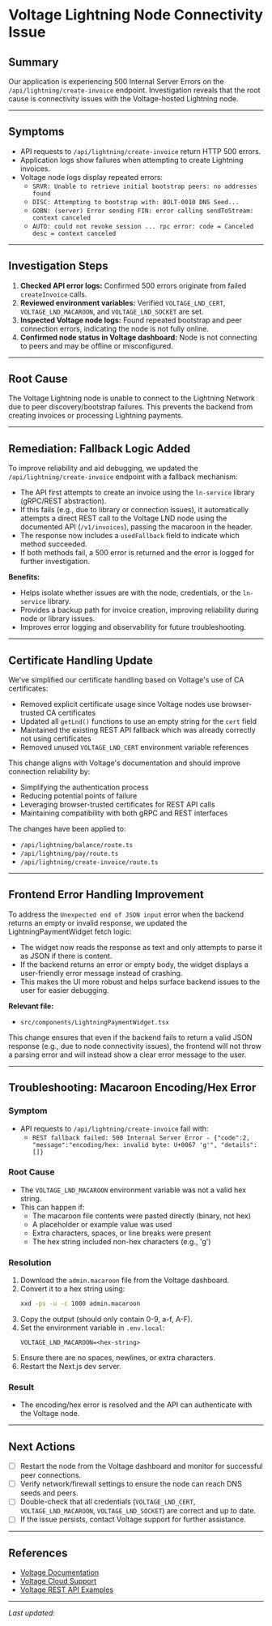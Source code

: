 # Voltage Lightning Node Connectivity Issue

## Summary
Our application is experiencing 500 Internal Server Errors on the `/api/lightning/create-invoice` endpoint. Investigation reveals that the root cause is connectivity issues with the Voltage-hosted Lightning node.

---

## Symptoms
- API requests to `/api/lightning/create-invoice` return HTTP 500 errors.
- Application logs show failures when attempting to create Lightning invoices.
- Voltage node logs display repeated errors:
  - `SRVR: Unable to retrieve initial bootstrap peers: no addresses found`
  - `DISC: Attempting to bootstrap with: BOLT-0010 DNS Seed...`
  - `GOBN: (server) Error sending FIN: error calling sendToStream: context canceled`
  - `AUTO: could not revoke session ... rpc error: code = Canceled desc = context canceled`

---

## Investigation Steps
1. **Checked API error logs:** Confirmed 500 errors originate from failed `createInvoice` calls.
2. **Reviewed environment variables:** Verified `VOLTAGE_LND_CERT`, `VOLTAGE_LND_MACAROON`, and `VOLTAGE_LND_SOCKET` are set.
3. **Inspected Voltage node logs:** Found repeated bootstrap and peer connection errors, indicating the node is not fully online.
4. **Confirmed node status in Voltage dashboard:** Node is not connecting to peers and may be offline or misconfigured.

---

## Root Cause
The Voltage Lightning node is unable to connect to the Lightning Network due to peer discovery/bootstrap failures. This prevents the backend from creating invoices or processing Lightning payments.

---

## Remediation: Fallback Logic Added
To improve reliability and aid debugging, we updated the `/api/lightning/create-invoice` endpoint with a fallback mechanism:

- The API first attempts to create an invoice using the `ln-service` library (gRPC/REST abstraction).
- If this fails (e.g., due to library or connection issues), it automatically attempts a direct REST call to the Voltage LND node using the documented API (`/v1/invoices`), passing the macaroon in the header.
- The response now includes a `usedFallback` field to indicate which method succeeded.
- If both methods fail, a 500 error is returned and the error is logged for further investigation.

**Benefits:**
- Helps isolate whether issues are with the node, credentials, or the `ln-service` library.
- Provides a backup path for invoice creation, improving reliability during node or library issues.
- Improves error logging and observability for future troubleshooting.

---

## Certificate Handling Update
We've simplified our certificate handling based on Voltage's use of CA certificates:

- Removed explicit certificate usage since Voltage nodes use browser-trusted CA certificates
- Updated all `getLnd()` functions to use an empty string for the `cert` field
- Maintained the existing REST API fallback which was already correctly not using certificates
- Removed unused `VOLTAGE_LND_CERT` environment variable references

This change aligns with Voltage's documentation and should improve connection reliability by:
- Simplifying the authentication process
- Reducing potential points of failure
- Leveraging browser-trusted certificates for REST API calls
- Maintaining compatibility with both gRPC and REST interfaces

The changes have been applied to:
- `/api/lightning/balance/route.ts`
- `/api/lightning/pay/route.ts`
- `/api/lightning/create-invoice/route.ts`

---

## Frontend Error Handling Improvement
To address the `Unexpected end of JSON input` error when the backend returns an empty or invalid response, we updated the LightningPaymentWidget fetch logic:

- The widget now reads the response as text and only attempts to parse it as JSON if there is content.
- If the backend returns an error or empty body, the widget displays a user-friendly error message instead of crashing.
- This makes the UI more robust and helps surface backend issues to the user for easier debugging.

**Relevant file:**
- `src/components/LightningPaymentWidget.tsx`

This change ensures that even if the backend fails to return a valid JSON response (e.g., due to node connectivity issues), the frontend will not throw a parsing error and will instead show a clear error message to the user.

---

## Troubleshooting: Macaroon Encoding/Hex Error

### Symptom
- API requests to `/api/lightning/create-invoice` fail with:
  - `REST fallback failed: 500 Internal Server Error - {"code":2, "message":"encoding/hex: invalid byte: U+0067 'g'", "details":[]}`

### Root Cause
- The `VOLTAGE_LND_MACAROON` environment variable was not a valid hex string.
- This can happen if:
  - The macaroon file contents were pasted directly (binary, not hex)
  - A placeholder or example value was used
  - Extra characters, spaces, or line breaks were present
  - The hex string included non-hex characters (e.g., 'g')

### Resolution
1. Download the `admin.macaroon` file from the Voltage dashboard.
2. Convert it to a hex string using:
   ```sh
   xxd -ps -u -c 1000 admin.macaroon
   ```
3. Copy the output (should only contain 0-9, a-f, A-F).
4. Set the environment variable in `.env.local`:
   ```
   VOLTAGE_LND_MACAROON=<hex-string>
   ```
5. Ensure there are no spaces, newlines, or extra characters.
6. Restart the Next.js dev server.

### Result
- The encoding/hex error is resolved and the API can authenticate with the Voltage node.

---

## Next Actions
- [ ] Restart the node from the Voltage dashboard and monitor for successful peer connections.
- [ ] Verify network/firewall settings to ensure the node can reach DNS seeds and peers.
- [ ] Double-check that all credentials (`VOLTAGE_LND_CERT`, `VOLTAGE_LND_MACAROON`, `VOLTAGE_LND_SOCKET`) are correct and up to date.
- [ ] If the issue persists, contact Voltage support for further assistance.

---

## References
- [Voltage Documentation](https://docs.voltageapi.com/)
- [Voltage Cloud Support](https://app.voltage.cloud/)
- [Voltage REST API Examples](https://docs.voltage.cloud/rest-api-examples)

---

*Last updated: <!-- Add date here -->* 